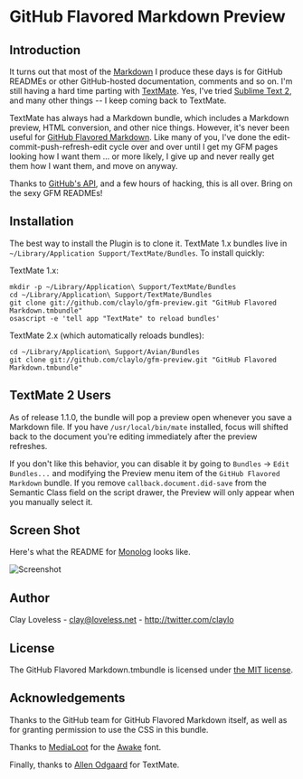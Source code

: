 GitHub Flavored Markdown Preview
================================

Introduction
------------

It turns out that most of the [Markdown](http://daringfireball.net/projects/markdown/) I produce these days is for GitHub READMEs or other GitHub-hosted documentation, comments and so on. I'm still having a hard time parting with [TextMate](http://macromates.com). Yes, I've tried [Sublime Text 2](http://www.sublimetext.com/), and many other things -- I keep coming back to TextMate.

TextMate has always had a Markdown bundle, which includes a Markdown preview, HTML conversion, and other nice things. However, it's never been useful for [GitHub Flavored Markdown](http://github.github.com/github-flavored-markdown/). Like many of you, I've done the edit-commit-push-refresh-edit cycle over and over until I get my GFM pages looking how I want them ... or more likely, I give up and never really get them how I want them, and move on anyway.

Thanks to [GitHub's API](http://developer.github.com/v3/markdown/), and a few hours of hacking, this is all over. Bring on the sexy GFM READMEs!

Installation
------------

The best way to install the Plugin is to clone it. TextMate 1.x bundles live in `~/Library/Application Support/TextMate/Bundles`. To install quickly:

TextMate 1.x:

    mkdir -p ~/Library/Application\ Support/TextMate/Bundles
    cd ~/Library/Application\ Support/TextMate/Bundles
    git clone git://github.com/claylo/gfm-preview.git "GitHub Flavored Markdown.tmbundle"
    osascript -e 'tell app "TextMate" to reload bundles'
    
TextMate 2.x (which automatically reloads bundles):

	cd ~/Library/Application\ Support/Avian/Bundles
	git clone git://github.com/claylo/gfm-preview.git "GitHub Flavored Markdown.tmbundle"

TextMate 2 Users
----------------

As of release 1.1.0, the bundle will pop a preview open whenever you save a Markdown file. If you have `/usr/local/bin/mate` installed, focus will shifted back to the document you're editing immediately after the preview refreshes. 

If you don't like this behavior, you can disable it by going to `Bundles` -> `Edit Bundles...` and modifying the Preview menu item of the `GitHub Flavored Markdown` bundle. If you remove `callback.document.did-save` from the Semantic Class field on the script drawer, the Preview will only appear when you manually select it.

Screen Shot
-----------

Here's what the README for [Monolog](https://github.com/Seldaek/monolog/) looks like.

![Screenshot](http://i.imgur.com/prJ1J.png)

Author
------

Clay Loveless - <clay@loveless.net> - <http://twitter.com/claylo>

License
-------

The GitHub Flavored Markdown.tmbundle is licensed under [the MIT license](http://claylo.mit-license.org/2012-2015/).

Acknowledgements
----------------

Thanks to the GitHub team for GitHub Flavored Markdown itself, as well as for granting permission to use the CSS in this bundle.

Thanks to [MediaLoot](http://www.medialoot.com/) for the [Awake](http://medialoot.com/item/awake-free-web-font/) font.

Finally, thanks to [Allen Odgaard](https://github.com/sorbits) for TextMate.
